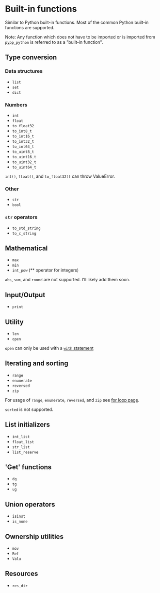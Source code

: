 # Built-in functions

Similar to Python built-in functions. Most of the common Python built-in functions are supported.

Note: Any function which does not have to be imported or is imported from `pypp_python` is referred to as a "built-in function".

## Type conversion

### Data structures
- `list`
- `set`
- `dict`

### Numbers
- `int`
- `float`
- `to_float32`
- `to_int8_t`
- `to_int16_t`
- `to_int32_t`
- `to_int64_t`
- `to_uint8_t`
- `to_uint16_t`
- `to_uint32_t`
- `to_uint64_t`

`int()`, `float()`, and `to_float32()` can throw ValueError.

### Other

- `str`
- `bool`

### `str` operators

- `to_std_string`
- `to_c_string`

## Mathematical

- `max`
- `min`
- `int_pow` (** operator for integers)

`abs`, `sum`, and `round` are not supported. I'll likely add them soon.

## Input/Output

- `print`

## Utility

- `len`
- `open`

`open` can only be used with a [`with` statement](with.md)

## Iterating and sorting

- `range`
- `enumerate`
- `reversed`
- `zip`

For usage of `range`, `enumerate`, `reversed`, and `zip`  see [for loop page](for_loops.md).

`sorted` is not supported.

## List initializers

- `int_list`
- `float_list`
- `str_list`
- `list_reserve`

## 'Get' functions

- `dg`
- `tg`
- `ug`

## Union operators

- `isinst`
- `is_none`

## Ownership utilities

- `mov`
- `Ref`
- `Valu`

## Resources

- `res_dir`